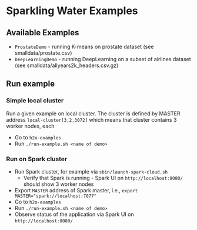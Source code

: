 # Sparkling Water Examples

## Available Examples
  * `ProstateDemo` - running K-means on prostate dataset (see
    smalldata/prostate.csv)
  * `DeepLearningDemo` - running DeepLearning on a subset of airlines dataset (see
    smalldata/allyears2k_headers.csv.gz)

## Run example

### Simple local cluster
 
 Run a given example on local cluster. The cluster is defined by MASTER address
`local-cluster[3,2,3072]` which means that cluster contains 3 worker nodes, each 
   * Go to `h2o-examples`
   * Run `./run-example.sh <name of demo>`

### Run on Spark cluster
   * Run Spark cluster, for example via `sbin/launch-spark-cloud.sh`
     * Verify that Spark is running - Spark UI on `http://localhost:8080/` should show 3 worker nodes 
   * Export `MASTER` address of Spark master, i.e., `export MASTER="spark://localhost:7077"`
   * Go to `h2o-examples`
   * Run `./run-example.sh <name of demo>`
   * Observe status of the application via Spark UI on `http://localhost:8080/`


